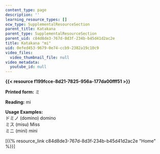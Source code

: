 ```yaml
---
content_type: page
description: ''
learning_resource_types: []
ocw_type: SupplementalResourceSection
parent_title: Katakana
parent_type: SupplementalResourceSection
parent_uid: c84d8de3-767d-8d3f-234b-b45d41d2ac2e
title: Katakana "mi"
uid: 0efed453-9679-0e74-ccb9-2382a19c10c9
video_files:
  video_thumbnail_file: null
video_metadata:
  youtube_id: null
---
```


**{{< resource f199fcce-8d21-7825-956a-177da00fff51 >}}**

**Printed form:** ミ

**Reading:** mi

**Usage Examples:**  
ドミノ (domino) domino  
ミス (misu) Miss  
ミニ (mini) mini

\[{{% resource_link c84d8de3-767d-8d3f-234b-b45d41d2ac2e "Home" %}}\]